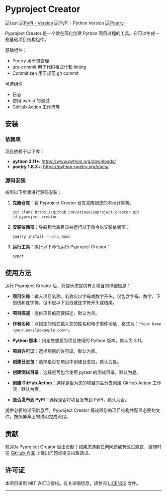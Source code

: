 # Pyproject Creator
![test](https://github.com/atiasn/pyproject-creator/actions/workflows/test.yml/badge.svg?branch=master)
[![PyPI - Version](https://img.shields.io/pypi/v/pyproject-creator)](https://pypi.org/project/pyproject-creator/)
![PyPI - Python Version](https://img.shields.io/pypi/pyversions/pyproject-creator)
[![Poetry](https://img.shields.io/endpoint?url=https://python-poetry.org/badge/v0.json)](https://python-poetry.org/)

Pyproject Creator 是一个旨在简化创建 Python 项目过程的工具。它可以生成一些基础项目结构组件。

基础组件：
- Poetry 用于包管理
- pre-commit 用于代码格式化和 linting
- Commitizen 用于规范 git commit

可选组件
- 日志
- 使用 pytest 的测试
- GitHub Action 工作流等

## 安装

### 依赖项

项目依赖于以下库：
- **python 3.11+**: https://www.python.org/downloads/
- **poetry 1.8.3**+: https://python-poetry.org/docs/

### 源码安装

按照以下步骤进行源码安装：

1. **克隆仓库**：将 Pyproject Creator 仓库克隆到您的本地计算机。
   ```bash
   git clone https://github.com/atiasn/pyproject-creator.git
   cd pyproject-creator
   ```

2. **安装依赖项**：导航到仓库目录并运行以下命令以安装依赖项：

    ```bash
    poetry install --only main
    ```

3. **运行工具**：执行以下命令运行 Pyproject Creator：

    ```bash
    pypct
    ```

## 使用方法

运行 Pyproject Creator 后，将提示您提供有关项目的详细信息：

- **项目名称**：输入项目名称。名称应以字母或数字开头，仅包含字母、数字、下划线和连字符，但不应以下划线或连字符开头或结尾。

- **项目描述**：提供项目的简要描述，默认为空。

- **作者名称**：以指定的格式输入您的姓名和电子邮件地址，格式为：`"Your Name <your.email@example.com>"`。

- **Python 版本**：指定您想要为项目使用的 Python 版本，默认为 3.11。

- **项目许可证**：选择项目的许可证，默认为空。

- **创建日志包**：选择是否在项目中创建日志包，默认为是。

- **创建测试目录**：选择是否包含使用 pytest 的测试目录，默认为是。

- **创建 GitHub Action**：选择是否为您的项目的主分支创建 GitHub Action 工作流，默认为否。

- **是否发布到 PyPI**：选择是否将项目发布到 PyPI，默认为否。

提供必要的详细信息后，Pyproject Creator 将设置您的项目结构并配置必要的文件。按照屏幕上的说明完成流程。

## 贡献

欢迎为 Pyproject Creator 做出贡献！如果您遇到任何问题或有改进建议，请随时在 [GitHub 仓库](https://github.com/atiasn/pyproject-creator) 上提出问题或提交拉取请求。

## 许可证

本项目采用 MIT 许可证授权。有关详细信息，请参阅 [LICENSE](LICENSE) 文件。

---
